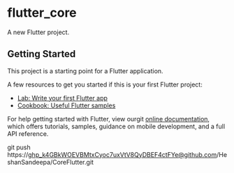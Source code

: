 # flutter_core

A new Flutter project.

## Getting Started

This project is a starting point for a Flutter application.

A few resources to get you started if this is your first Flutter project:

- [Lab: Write your first Flutter app](https://flutter.dev/docs/get-started/codelab)
- [Cookbook: Useful Flutter samples](https://flutter.dev/docs/cookbook)

For help getting started with Flutter, view ourgit
[online documentation](https://flutter.dev/docs), which offers tutorials,
samples, guidance on mobile development, and a full API reference.




git push https://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@github.com/HeshanSandeepa/CoreFlutter.git